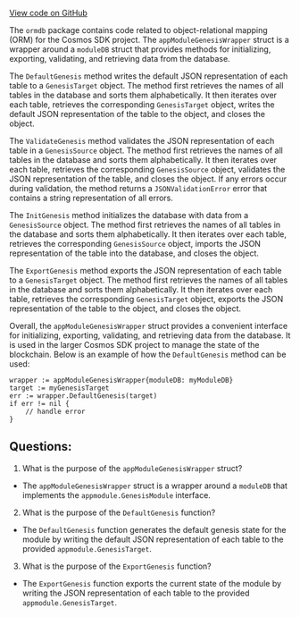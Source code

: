 [View code on GitHub](https://github.com/cosmos/cosmos-sdk.git/orm/model/ormdb/genesis.go)

The `ormdb` package contains code related to object-relational mapping (ORM) for the Cosmos SDK project. The `appModuleGenesisWrapper` struct is a wrapper around a `moduleDB` struct that provides methods for initializing, exporting, validating, and retrieving data from the database. 

The `DefaultGenesis` method writes the default JSON representation of each table to a `GenesisTarget` object. The method first retrieves the names of all tables in the database and sorts them alphabetically. It then iterates over each table, retrieves the corresponding `GenesisTarget` object, writes the default JSON representation of the table to the object, and closes the object. 

The `ValidateGenesis` method validates the JSON representation of each table in a `GenesisSource` object. The method first retrieves the names of all tables in the database and sorts them alphabetically. It then iterates over each table, retrieves the corresponding `GenesisSource` object, validates the JSON representation of the table, and closes the object. If any errors occur during validation, the method returns a `JSONValidationError` error that contains a string representation of all errors.

The `InitGenesis` method initializes the database with data from a `GenesisSource` object. The method first retrieves the names of all tables in the database and sorts them alphabetically. It then iterates over each table, retrieves the corresponding `GenesisSource` object, imports the JSON representation of the table into the database, and closes the object.

The `ExportGenesis` method exports the JSON representation of each table to a `GenesisTarget` object. The method first retrieves the names of all tables in the database and sorts them alphabetically. It then iterates over each table, retrieves the corresponding `GenesisTarget` object, exports the JSON representation of the table to the object, and closes the object.

Overall, the `appModuleGenesisWrapper` struct provides a convenient interface for initializing, exporting, validating, and retrieving data from the database. It is used in the larger Cosmos SDK project to manage the state of the blockchain. Below is an example of how the `DefaultGenesis` method can be used:

```
wrapper := appModuleGenesisWrapper{moduleDB: myModuleDB}
target := myGenesisTarget
err := wrapper.DefaultGenesis(target)
if err != nil {
    // handle error
}
```
## Questions: 
 1. What is the purpose of the `appModuleGenesisWrapper` struct?
- The `appModuleGenesisWrapper` struct is a wrapper around a `moduleDB` that implements the `appmodule.GenesisModule` interface.

2. What is the purpose of the `DefaultGenesis` function?
- The `DefaultGenesis` function generates the default genesis state for the module by writing the default JSON representation of each table to the provided `appmodule.GenesisTarget`.

3. What is the purpose of the `ExportGenesis` function?
- The `ExportGenesis` function exports the current state of the module by writing the JSON representation of each table to the provided `appmodule.GenesisTarget`.